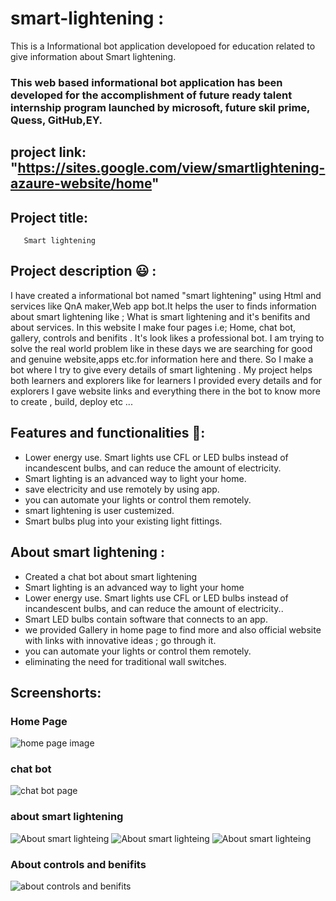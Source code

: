 # smart-lightening :
This is a Informational bot application developoed for education related to give information about Smart lightening.
### This web based informational bot application has been developed for the accomplishment of future ready talent internship program launched by microsoft, future skil prime, Quess, GitHub,EY.

## project link: "https://sites.google.com/view/smartlightening-azaure-website/home"

## Project title: 
       Smart lightening
       
## Project description 😃 :      
I have created a informational bot named "smart lightening" using Html and services like QnA maker,Web app bot.It helps the user to finds information about smart lightening like ; What is smart lightening and it's benifits and about services. In this website I make four pages i.e; Home, chat bot, gallery, controls and benifits . It's look likes a professional bot. I am trying to solve the real world problem like in these days we are searching for  good and genuine website,apps etc.for information here and there. So I make a bot where I try to give every details of smart lightening . My project helps both learners and explorers like for learners I provided every details and for explorers I gave website links and everything there in the bot to know more to create , build, deploy etc ...                    

## Features and functionalities 🧐:
- Lower energy use. Smart lights use CFL or LED bulbs instead of incandescent bulbs, and can reduce the amount of electricity.
- Smart lighting is an advanced way to light your home.
- save electricity and use remotely by using app.
- you can automate your lights or control them remotely.
- smart lightening is user custemized.
- Smart bulbs plug into your existing light fittings.

## About smart lightening : 
- Created a chat bot about smart lightening
- Smart lighting is an advanced way to light your home
- Lower energy use. Smart lights use CFL or LED bulbs instead of incandescent bulbs, and can reduce the amount of electricity..
- Smart LED bulbs contain software that connects to an app.
- we provided Gallery in home page to find more and also official website with links with innovative ideas ; go through it.
- you can automate your lights or control them remotely.
- eliminating the need for traditional wall switches.

## Screenshorts:
### Home Page 
![home page image](https://user-images.githubusercontent.com/113571734/193063507-bb85d323-5bbe-4624-a733-eceb52063a7f.png)

### chat bot
![chat bot page](https://user-images.githubusercontent.com/113571734/193064365-d680f6a7-1f52-4fcf-9940-0ae7d0f9de36.png)

### about smart lightening
![About smart lighteing](https://user-images.githubusercontent.com/113571734/193065295-47ee1a89-102c-436a-a8dc-e12f257c26fe.png)
![About smart lighteing](https://user-images.githubusercontent.com/113571734/193065331-a2ffded1-bebd-4c22-9f64-883811e1b4ec.png)
![About smart lighteing](https://user-images.githubusercontent.com/113571734/193065504-6b6c3118-ad65-417d-9d1c-ada14387eafc.png)

### About controls and benifits
![about controls and benifits](https://user-images.githubusercontent.com/113571734/193065634-6d8b471b-3e87-444f-b447-0af1a6b23b88.png)



